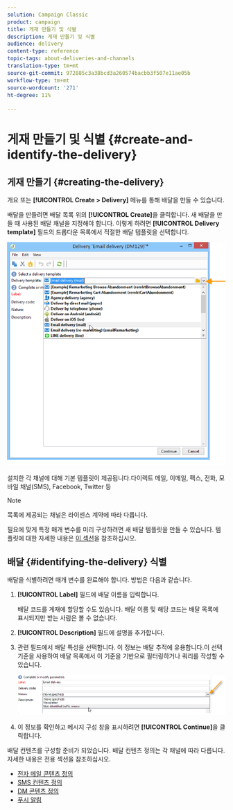 ```yaml
---
solution: Campaign Classic
product: campaign
title: 게재 만들기 및 식별
description: 게재 만들기 및 식별
audience: delivery
content-type: reference
topic-tags: about-deliveries-and-channels
translation-type: tm+mt
source-git-commit: 972885c3a38bcd3a260574bacbb3f507e11ae05b
workflow-type: tm+mt
source-wordcount: '271'
ht-degree: 11%

---
```



# 게재 만들기 및 식별 {#create-and-identify-the-delivery}

## 게재 만들기 {#creating-the-delivery}

개요 또는 **[!UICONTROL Create > Delivery]** 메뉴를 통해 배달을 만들 수 있습니다.


배달을 만들려면 배달 목록 위의 **[!UICONTROL Create]**&#x200B;을 클릭합니다. 새 배달을 만들 때 사용된 배달 채널을 지정해야 합니다. 이렇게 하려면 **[!UICONTROL Delivery template]** 필드의 드롭다운 목록에서 적절한 배달 템플릿을 선택합니다.

![](assets/s_ncs_user_wizard_email01_1.png)

설치한 각 채널에 대해 기본 템플릿이 제공됩니다.다이렉트 메일, 이메일, 팩스, 전화, 모바일 채널(SMS), Facebook, Twitter 등

>[!NOTE]
>
>목록에 제공되는 채널은 라이센스 계약에 따라 다릅니다.

필요에 맞게 특정 매개 변수를 미리 구성하려면 새 배달 템플릿을 만들 수 있습니다. 템플릿에 대한 자세한 내용은 [이 섹션](../../delivery/using/about-templates.md)을 참조하십시오.

## 배달 {#identifying-the-delivery} 식별

배달을 식별하려면 매개 변수를 완료해야 합니다. 방법은 다음과 같습니다.

1. **[!UICONTROL Label]** 필드에 배달 이름을 입력합니다.

   배달 코드를 게재에 할당할 수도 있습니다. 배달 이름 및 해당 코드는 배달 목록에 표시되지만 받는 사람은 볼 수 없습니다.

1. **[!UICONTROL Description]** 필드에 설명을 추가합니다.
1. 관련 필드에서 배달 특성을 선택합니다. 이 정보는 배달 추적에 유용합니다.이 선택 기준을 사용하여 배달 목록에서 이 기준을 기반으로 필터링하거나 쿼리를 작성할 수 있습니다.

   ![](assets/s_ncs_user_email_del_nature.png)

1. 이 정보를 확인하고 메시지 구성 창을 표시하려면 **[!UICONTROL Continue]**&#x200B;을 클릭합니다.

배달 컨텐츠를 구성할 준비가 되었습니다. 배달 컨텐츠 정의는 각 채널에 따라 다릅니다. 자세한 내용은 전용 섹션을 참조하십시오.

* [전자 메일 콘텐츠 정의](../../delivery/using/defining-the-email-content.md)
* [SMS 컨텐츠 정의](../../delivery/using/sms-channel.md#defining-the-sms-content)
* [DM 콘텐츠 정의](../../delivery/using/defining-the-direct-mail-content.md)
* [푸시 알림](../../delivery/using/about-mobile-app-channel.md)

